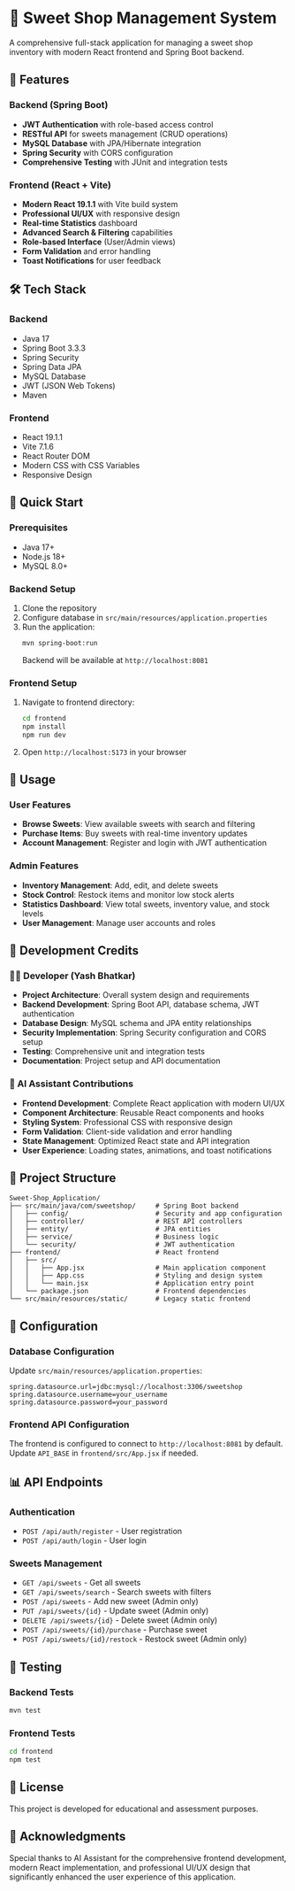 # 🍭 Sweet Shop Management System

A comprehensive full-stack application for managing a sweet shop inventory with modern React frontend and Spring Boot backend.

## 🚀 Features

### Backend (Spring Boot)
- **JWT Authentication** with role-based access control
- **RESTful API** for sweets management (CRUD operations)
- **MySQL Database** with JPA/Hibernate integration
- **Spring Security** with CORS configuration
- **Comprehensive Testing** with JUnit and integration tests

### Frontend (React + Vite)
- **Modern React 19.1.1** with Vite build system
- **Professional UI/UX** with responsive design
- **Real-time Statistics** dashboard
- **Advanced Search & Filtering** capabilities
- **Role-based Interface** (User/Admin views)
- **Form Validation** and error handling
- **Toast Notifications** for user feedback

## 🛠️ Tech Stack

### Backend
- Java 17
- Spring Boot 3.3.3
- Spring Security
- Spring Data JPA
- MySQL Database
- JWT (JSON Web Tokens)
- Maven

### Frontend
- React 19.1.1
- Vite 7.1.6
- React Router DOM
- Modern CSS with CSS Variables
- Responsive Design

## 🚀 Quick Start

### Prerequisites
- Java 17+
- Node.js 18+
- MySQL 8.0+

### Backend Setup
1. Clone the repository
2. Configure database in `src/main/resources/application.properties`
3. Run the application:
   ```bash
   mvn spring-boot:run
   ```
   Backend will be available at `http://localhost:8081`

### Frontend Setup
1. Navigate to frontend directory:
   ```bash
   cd frontend
   npm install
   npm run dev
   ```
2. Open `http://localhost:5173` in your browser

## 📱 Usage

### User Features
- **Browse Sweets**: View available sweets with search and filtering
- **Purchase Items**: Buy sweets with real-time inventory updates
- **Account Management**: Register and login with JWT authentication

### Admin Features
- **Inventory Management**: Add, edit, and delete sweets
- **Stock Control**: Restock items and monitor low stock alerts
- **Statistics Dashboard**: View total sweets, inventory value, and stock levels
- **User Management**: Manage user accounts and roles

## 🤝 Development Credits

### 👨‍💻 Developer (Yash Bhatkar)
- **Project Architecture**: Overall system design and requirements
- **Backend Development**: Spring Boot API, database schema, JWT authentication
- **Database Design**: MySQL schema and JPA entity relationships
- **Security Implementation**: Spring Security configuration and CORS setup
- **Testing**: Comprehensive unit and integration tests
- **Documentation**: Project setup and API documentation

### 🤖 AI Assistant Contributions
- **Frontend Development**: Complete React application with modern UI/UX
- **Component Architecture**: Reusable React components and hooks
- **Styling System**: Professional CSS with responsive design
- **Form Validation**: Client-side validation and error handling
- **State Management**: Optimized React state and API integration
- **User Experience**: Loading states, animations, and toast notifications

## 📁 Project Structure

```
Sweet-Shop_Application/
├── src/main/java/com/sweetshop/     # Spring Boot backend
│   ├── config/                      # Security and app configuration
│   ├── controller/                  # REST API controllers
│   ├── entity/                      # JPA entities
│   ├── service/                     # Business logic
│   └── security/                    # JWT authentication
├── frontend/                        # React frontend
│   ├── src/
│   │   ├── App.jsx                  # Main application component
│   │   ├── App.css                  # Styling and design system
│   │   └── main.jsx                 # Application entry point
│   └── package.json                 # Frontend dependencies
└── src/main/resources/static/       # Legacy static frontend
```

## 🔧 Configuration

### Database Configuration
Update `src/main/resources/application.properties`:
```properties
spring.datasource.url=jdbc:mysql://localhost:3306/sweetshop
spring.datasource.username=your_username
spring.datasource.password=your_password
```

### Frontend API Configuration
The frontend is configured to connect to `http://localhost:8081` by default. Update `API_BASE` in `frontend/src/App.jsx` if needed.

## 📊 API Endpoints

### Authentication
- `POST /api/auth/register` - User registration
- `POST /api/auth/login` - User login

### Sweets Management
- `GET /api/sweets` - Get all sweets
- `GET /api/sweets/search` - Search sweets with filters
- `POST /api/sweets` - Add new sweet (Admin only)
- `PUT /api/sweets/{id}` - Update sweet (Admin only)
- `DELETE /api/sweets/{id}` - Delete sweet (Admin only)
- `POST /api/sweets/{id}/purchase` - Purchase sweet
- `POST /api/sweets/{id}/restock` - Restock sweet (Admin only)

## 🧪 Testing

### Backend Tests
```bash
mvn test
```

### Frontend Tests
```bash
cd frontend
npm test
```

## 📝 License

This project is developed for educational and assessment purposes.

## 🙏 Acknowledgments

Special thanks to AI Assistant for the comprehensive frontend development, modern React implementation, and professional UI/UX design that significantly enhanced the user experience of this application.


